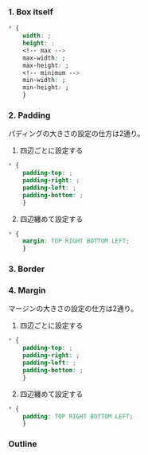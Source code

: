 ### 1. Box itself
```css:style.css
* {
    width: ;
    height: ;
    <!-- max -->
    max-width: ;
    max-height: ;
    <!-- minimum -->
    min-width: ;
    min-height: ;
    }
```
### 2. Padding
パディングの大きさの設定の仕方は2通り。
1. 四辺ごとに設定する
```css:style.css
* {
    padding-top: ;
    padding-right: ;
    padding-left: ;
    padding-bottom: ;
    }
```

2. 四辺纏めて設定する
```css:style.css
* {
    margin: TOP RIGHT BOTTOM LEFT;
    }
```
### 3. Border
### 4. Margin
マージンの大きさの設定の仕方は2通り。
1. 四辺ごとに設定する
```css:style.css
* {
    padding-top: ;
    padding-right: ;
    padding-left: ;
    padding-bottom: ;
    }
```

2. 四辺纏めて設定する
```css:style.css
* {
    padding: TOP RIGHT BOTTOM LEFT;
    }
```



### Outline